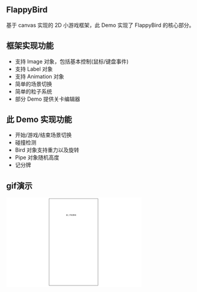 ## FlappyBird
基于 canvas 实现的 2D 小游戏框架，此 Demo 实现了 FlappyBird 的核心部分。

## 框架实现功能
- 支持 Image 对象，包括基本控制(鼠标/键盘事件)
- 支持 Label 对象
- 支持 Animation 对象
- 简单的场景切换
- 简单的粒子系统
- 部分 Demo 提供关卡编辑器

## 此 Demo 实现功能
- 开始/游戏/结束场景切换
- 碰撞检测
- Bird 对象支持重力以及旋转
- Pipe 对象随机高度
- 记分牌

## gif演示
![image](https://raw.githubusercontent.com/bgmnbear/FlappyBird/master/images/flappy_bird.gif)
